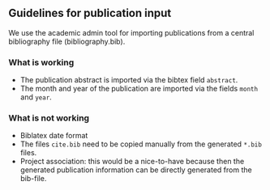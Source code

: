 ## Guidelines for publication input

We use the academic admin tool for importing publications from a central bibliography file (bibliography.bib).

### What is working

* The publication abstract is imported via the bibtex field `abstract`.
* The month and year of the publication are imported via the fields `month` and `year`.

### What is not working

* Biblatex date format
* The files `cite.bib` need to be copied manually from the generated `*.bib` files.
* Project association: this would be a nice-to-have because then the generated publication information can be directly generated from the bib-file.   
